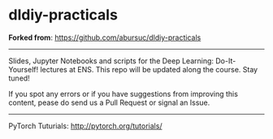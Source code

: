 
# dldiy-practicals

**Forked from**: https://github.com/abursuc/dldiy-practicals

---

Slides, Jupyter Notebooks and scripts for the Deep Learning: Do-It-Yourself! lectures at ENS.
This repo will be updated along the course. Stay tuned!

If you spot any errors or if you have suggestions from improving this content, pease do send us a Pull Request or signal an Issue.

---

PyTorch Tuturials: http://pytorch.org/tutorials/
